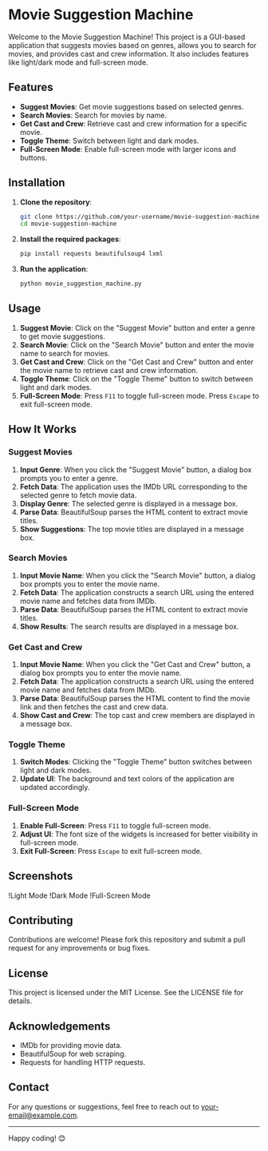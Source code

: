 # Movie Suggestion Machine

Welcome to the Movie Suggestion Machine! This project is a GUI-based application that suggests movies based on genres, allows you to search for movies, and provides cast and crew information. It also includes features like light/dark mode and full-screen mode.

## Features

- **Suggest Movies**: Get movie suggestions based on selected genres.
- **Search Movies**: Search for movies by name.
- **Get Cast and Crew**: Retrieve cast and crew information for a specific movie.
- **Toggle Theme**: Switch between light and dark modes.
- **Full-Screen Mode**: Enable full-screen mode with larger icons and buttons.

## Installation

1. **Clone the repository**:
    ```bash
    git clone https://github.com/your-username/movie-suggestion-machine.git
    cd movie-suggestion-machine
    ```

2. **Install the required packages**:
    ```bash
    pip install requests beautifulsoup4 lxml
    ```

3. **Run the application**:
    ```bash
    python movie_suggestion_machine.py
    ```

## Usage

1. **Suggest Movie**: Click on the "Suggest Movie" button and enter a genre to get movie suggestions.
2. **Search Movie**: Click on the "Search Movie" button and enter the movie name to search for movies.
3. **Get Cast and Crew**: Click on the "Get Cast and Crew" button and enter the movie name to retrieve cast and crew information.
4. **Toggle Theme**: Click on the "Toggle Theme" button to switch between light and dark modes.
5. **Full-Screen Mode**: Press `F11` to toggle full-screen mode. Press `Escape` to exit full-screen mode.

## How It Works

### Suggest Movies

1. **Input Genre**: When you click the "Suggest Movie" button, a dialog box prompts you to enter a genre.
2. **Fetch Data**: The application uses the IMDb URL corresponding to the selected genre to fetch movie data.
3. **Display Genre**: The selected genre is displayed in a message box.
4. **Parse Data**: BeautifulSoup parses the HTML content to extract movie titles.
5. **Show Suggestions**: The top movie titles are displayed in a message box.

### Search Movies

1. **Input Movie Name**: When you click the "Search Movie" button, a dialog box prompts you to enter the movie name.
2. **Fetch Data**: The application constructs a search URL using the entered movie name and fetches data from IMDb.
3. **Parse Data**: BeautifulSoup parses the HTML content to extract movie titles.
4. **Show Results**: The search results are displayed in a message box.

### Get Cast and Crew

1. **Input Movie Name**: When you click the "Get Cast and Crew" button, a dialog box prompts you to enter the movie name.
2. **Fetch Data**: The application constructs a search URL using the entered movie name and fetches data from IMDb.
3. **Parse Data**: BeautifulSoup parses the HTML content to find the movie link and then fetches the cast and crew data.
4. **Show Cast and Crew**: The top cast and crew members are displayed in a message box.

### Toggle Theme

1. **Switch Modes**: Clicking the "Toggle Theme" button switches between light and dark modes.
2. **Update UI**: The background and text colors of the application are updated accordingly.

### Full-Screen Mode

1. **Enable Full-Screen**: Press `F11` to toggle full-screen mode.
2. **Adjust UI**: The font size of the widgets is increased for better visibility in full-screen mode.
3. **Exit Full-Screen**: Press `Escape` to exit full-screen mode.

## Screenshots

!Light Mode
!Dark Mode
!Full-Screen Mode

## Contributing

Contributions are welcome! Please fork this repository and submit a pull request for any improvements or bug fixes.

## License

This project is licensed under the MIT License. See the LICENSE file for details.

## Acknowledgements

- IMDb for providing movie data.
- BeautifulSoup for web scraping.
- Requests for handling HTTP requests.

## Contact

For any questions or suggestions, feel free to reach out to your-email@example.com.

---

Happy coding! 😊
